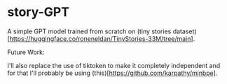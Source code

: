 # story-GPT
A simple GPT model trained from scratch on (tiny stories dataset)[https://huggingface.co/roneneldan/TinyStories-33M/tree/main].

Future Work:

I'll also replace the use of tiktoken to make it completely independent and for that I'll probably be using (this)[https://github.com/karpathy/minbpe].
